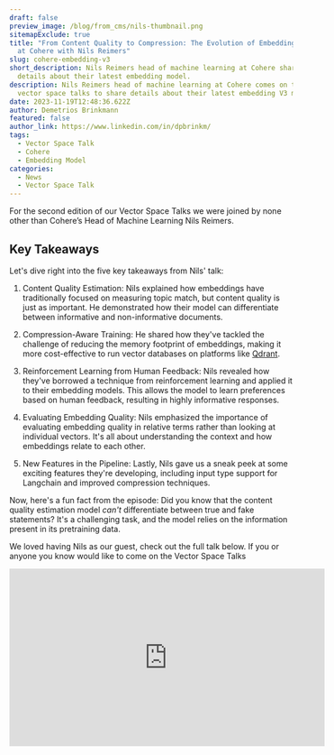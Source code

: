 ```yaml
---
draft: false
preview_image: /blog/from_cms/nils-thumbnail.png
sitemapExclude: true
title: "From Content Quality to Compression: The Evolution of Embedding Models
  at Cohere with Nils Reimers"
slug: cohere-embedding-v3
short_description: Nils Reimers head of machine learning at Cohere shares the
  details about their latest embedding model.
description: Nils Reimers head of machine learning at Cohere comes on the recent
  vector space talks to share details about their latest embedding V3 model.
date: 2023-11-19T12:48:36.622Z
author: Demetrios Brinkmann
featured: false
author_link: https://www.linkedin.com/in/dpbrinkm/
tags:
  - Vector Space Talk
  - Cohere
  - Embedding Model
categories:
  - News
  - Vector Space Talk
---
```


For the second edition of our Vector Space Talks we were joined by none other than Cohere’s Head of Machine Learning Nils Reimers. 

## Key Takeaways

Let's dive right into the five key takeaways from Nils' talk:

1. Content Quality Estimation: Nils explained how embeddings have traditionally focused on measuring topic match, but content quality is just as important. He demonstrated how their model can differentiate between informative and non-informative documents.

2. Compression-Aware Training: He shared how they've tackled the challenge of reducing the memory footprint of embeddings, making it more cost-effective to run vector databases on platforms like [Qdrant](https://cloud.qdrant.io/login).

3. Reinforcement Learning from Human Feedback: Nils revealed how they've borrowed a technique from reinforcement learning and applied it to their embedding models. This allows the model to learn preferences based on human feedback, resulting in highly informative responses.

4. Evaluating Embedding Quality: Nils emphasized the importance of evaluating embedding quality in relative terms rather than looking at individual vectors. It's all about understanding the context and how embeddings relate to each other.

5. New Features in the Pipeline: Lastly, Nils gave us a sneak peek at some exciting features they're developing, including input type support for Langchain and improved compression techniques.

Now, here's a fun fact from the episode: Did you know that the content quality estimation model *can't* differentiate between true and fake statements? It's a challenging task, and the model relies on the information present in its pretraining data.

We loved having Nils as our guest, check out the full talk below. If you or anyone you know would like to come on the Vector Space Talks 

<iframe width="560" height="315" src="https://www.youtube.com/embed/Abh3YCahyqU?si=OB4FXhTivsLLXzQV" title="YouTube video player" frameborder="0" allow="accelerometer; autoplay; clipboard-write; encrypted-media; gyroscope; picture-in-picture; web-share" allowfullscreen></iframe>
